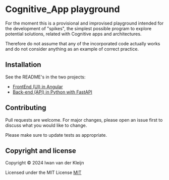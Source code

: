 # Cognitive_App playground

For the moment this is a provisional and improvised playground intended for the development of "spikes", the simplest possible program to explore potential solutions, related with Cognitive apps and architectures.

Therefore do not assume that any of the incorporated code actually works and do not consider anything as an example of correct practice.  

## Installation

See the README's in the two projects:

- [FrontEnd (UI) in Angular](ui)
- [Back-end (API) in Python with FastAPI](api)

## Contributing

Pull requests are welcome. For major changes, please open an issue first
to discuss what you would like to change.

Please make sure to update tests as appropriate.

## Copyright and license

Copyright © 2024 Iwan van der Kleijn

Licensed under the MIT License 
[MIT](https://choosealicense.com/licenses/mit/)
